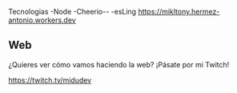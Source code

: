 Tecnologias
-Node
-Cheerio--
-esLing
https://mikltony.hermez-antonio.workers.dev

## Web

¿Quieres ver cómo vamos haciendo la web?
¡Pásate por mi Twitch!

https://twitch.tv/midudev
